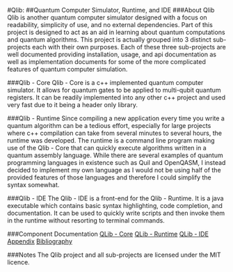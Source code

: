 #Qlib: 
##Quantum Computer Simulator, Runtime, and IDE
###About Qlib
Qlib is another quantum computer simulator designed with a focus on readability, simplicity of use, and no external dependencies. Part of this project is designed to act as an aid in learning about quantum computations and quantum algorithms. This project is actually grouped into 3 distinct sub-projects each with their own purposes. Each of these three sub-projects are well documented providing installation, usage, and api documentation as well as implementation documents for some of the more complicated features of quantum computer simulation.

###Qlib - Core
Qlib - Core is a c++ implemented quantum computer simulator. It allows for quantum gates to be applied to multi-qubit quantum registers. It can be readily implemented into any other c++ project and used very fast due to it being a header only library. 

###Qlib - Runtime
Since compiling a new application every time you write a quantum algorithm can be a tedious effort, especially for large projects where c++ compilation can take from several minutes to several hours, the runtime was developed. The runtime is a command line program making use of the Qlib - Core that can quickly execute algorithms written in a quantum assembly language. While there are several examples of quantum programming languages in existence such as Quil and OpenQASM, I instead decided to implement my own language as I would not be using half of the provided features of those languages and therefore I could simplify the syntax somewhat.

###Qlib - IDE
The Qlib - IDE is a front-end for the Qlib - Runtime. It is a java executable which contains basic syntax highlighting, code completion, and documentation. It can be used to quickly write scripts and then invoke them in the runtime without resorting to terminal commands. 

###Component Documentation
[QLib - Core](doc/core)
[QLib - Runtime](doc/runtime)
[QLib - IDE](doc/ide)
[Appendix](/appendix.md)
[Bibliography](/bibliography.md)

###Notes
The Qlib project and all sub-projects are licensed under the MIT licence.
